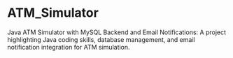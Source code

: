 # ATM_Simulator
Java ATM Simulator with MySQL Backend and Email Notifications: A project highlighting Java coding skills, database management, and email notification integration for ATM simulation.
